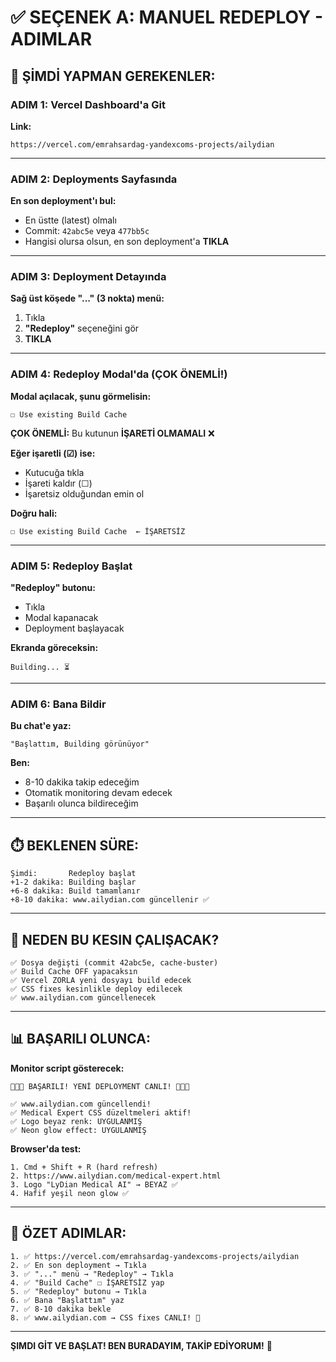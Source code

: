 # ✅ SEÇENEK A: MANUEL REDEPLOY - ADIMLAR

## 🎯 ŞİMDİ YAPMAN GEREKENLER:

### **ADIM 1: Vercel Dashboard'a Git**

**Link:**
```
https://vercel.com/emrahsardag-yandexcoms-projects/ailydian
```

---

### **ADIM 2: Deployments Sayfasında**

**En son deployment'ı bul:**
- En üstte (latest) olmalı
- Commit: `42abc5e` veya `477bb5c`
- Hangisi olursa olsun, en son deployment'a **TIKLA**

---

### **ADIM 3: Deployment Detayında**

**Sağ üst köşede "..." (3 nokta) menü:**
1. Tıkla
2. **"Redeploy"** seçeneğini gör
3. **TIKLA**

---

### **ADIM 4: Redeploy Modal'da (ÇOK ÖNEMLİ!)**

**Modal açılacak, şunu görmelisin:**

```
☐ Use existing Build Cache
```

**ÇOK ÖNEMLİ:** Bu kutunun **İŞARETİ OLMAMALI** ❌

**Eğer işaretli (☑) ise:**
- Kutucuğa tıkla
- İşareti kaldır (☐)
- İşaretsiz olduğundan emin ol

**Doğru hali:**
```
☐ Use existing Build Cache  ← İŞARETSİZ
```

---

### **ADIM 5: Redeploy Başlat**

**"Redeploy" butonu:**
- Tıkla
- Modal kapanacak
- Deployment başlayacak

**Ekranda göreceksin:**
```
Building... ⏳
```

---

### **ADIM 6: Bana Bildir**

**Bu chat'e yaz:**
```
"Başlattım, Building görünüyor"
```

**Ben:**
- 8-10 dakika takip edeceğim
- Otomatik monitoring devam edecek
- Başarılı olunca bildireceğim

---

## ⏱️ BEKLENEN SÜRE:

```
Şimdi:       Redeploy başlat
+1-2 dakika: Building başlar
+6-8 dakika: Build tamamlanır
+8-10 dakika: www.ailydian.com güncellenir ✅
```

---

## 🎯 NEDEN BU KESIN ÇALIŞACAK?

```
✅ Dosya değişti (commit 42abc5e, cache-buster)
✅ Build Cache OFF yapacaksın
✅ Vercel ZORLA yeni dosyayı build edecek
✅ CSS fixes kesinlikle deploy edilecek
✅ www.ailydian.com güncellenecek
```

---

## 📊 BAŞARILI OLUNCA:

**Monitor script gösterecek:**
```
🎉🎉🎉 BAŞARILI! YENİ DEPLOYMENT CANLI! 🎉🎉🎉

✅ www.ailydian.com güncellendi!
✅ Medical Expert CSS düzeltmeleri aktif!
✅ Logo beyaz renk: UYGULANMIŞ
✅ Neon glow effect: UYGULANMIŞ
```

**Browser'da test:**
```
1. Cmd + Shift + R (hard refresh)
2. https://www.ailydian.com/medical-expert.html
3. Logo "LyDian Medical AI" → BEYAZ ✅
4. Hafif yeşil neon glow ✅
```

---

## 🚀 ÖZET ADIMLAR:

```
1. ✅ https://vercel.com/emrahsardag-yandexcoms-projects/ailydian
2. ✅ En son deployment → Tıkla
3. ✅ "..." menü → "Redeploy" → Tıkla
4. ✅ "Build Cache" ☐ İŞARETSİZ yap
5. ✅ "Redeploy" butonu → Tıkla
6. ✅ Bana "Başlattım" yaz
7. ✅ 8-10 dakika bekle
8. ✅ www.ailydian.com → CSS fixes CANLI! 🎉
```

---

**ŞIMDI GİT VE BAŞLAT! BEN BURADAYIM, TAKİP EDİYORUM!** 🚀
